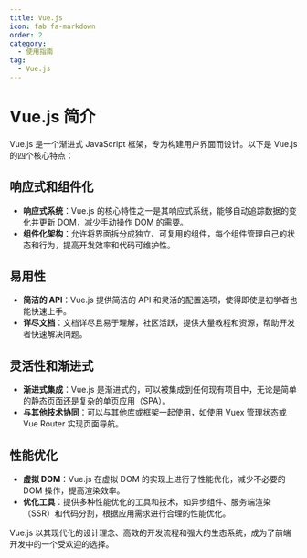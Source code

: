 ```yaml
---
title: Vue.js
icon: fab fa-markdown
order: 2
category:
  - 使用指南
tag:
  - Vue.js
---
```


# Vue.js 简介

Vue.js 是一个渐进式 JavaScript 框架，专为构建用户界面而设计。以下是 Vue.js 的四个核心特点：

## 响应式和组件化
- **响应式系统**：Vue.js 的核心特性之一是其响应式系统，能够自动追踪数据的变化并更新 DOM，减少手动操作 DOM 的需要。
- **组件化架构**：允许将界面拆分成独立、可复用的组件，每个组件管理自己的状态和行为，提高开发效率和代码可维护性。

## 易用性
- **简洁的 API**：Vue.js 提供简洁的 API 和灵活的配置选项，使得即使是初学者也能快速上手。
- **详尽文档**：文档详尽且易于理解，社区活跃，提供大量教程和资源，帮助开发者快速解决问题。

## 灵活性和渐进式
- **渐进式集成**：Vue.js 是渐进式的，可以被集成到任何现有项目中，无论是简单的静态页面还是复杂的单页应用（SPA）。
- **与其他技术协同**：可以与其他库或框架一起使用，如使用 Vuex 管理状态或 Vue Router 实现页面导航。

## 性能优化
- **虚拟 DOM**：Vue.js 在虚拟 DOM 的实现上进行了性能优化，减少不必要的 DOM 操作，提高渲染效率。
- **优化工具**：提供多种性能优化的工具和技术，如异步组件、服务端渲染（SSR）和代码分割，根据应用需求进行合理的性能优化。

Vue.js 以其现代化的设计理念、高效的开发流程和强大的生态系统，成为了前端开发中的一个受欢迎的选择。